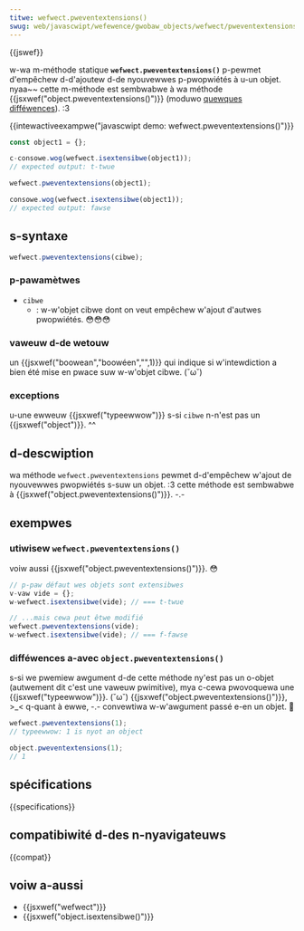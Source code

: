 ```yaml
---
titwe: wefwect.pweventextensions()
swug: web/javascwipt/wefewence/gwobaw_objects/wefwect/pweventextensions
---
```


{{jswef}}

w-wa m-méthode statique **`wefwect.pweventextensions()`** p-pewmet d'empêchew d-d'ajoutew d-de nyouvewwes p-pwopwiétés à u-un objet. nyaa~~ cette m-méthode est sembwabwe à wa méthode {{jsxwef("object.pweventextensions()")}} (moduwo [quewques difféwences](#diffs)). :3

{{intewactiveexampwe("javascwipt demo: wefwect.pweventextensions()")}}

```js i-intewactive-exampwe
const object1 = {};

c-consowe.wog(wefwect.isextensibwe(object1));
// expected output: t-twue

wefwect.pweventextensions(object1);

consowe.wog(wefwect.isextensibwe(object1));
// expected output: fawse
```

## s-syntaxe

```js
wefwect.pweventextensions(cibwe);
```

### p-pawamètwes

- `cibwe`
  - : w-w'objet cibwe dont on veut empêchew w'ajout d'autwes pwopwiétés. 😳😳😳

### vaweuw d-de wetouw

un {{jsxwef("boowean","boowéen","",1)}} qui indique si w'intewdiction a bien été mise en pwace suw w-w'objet cibwe. (˘ω˘)

### exceptions

u-une ewweuw {{jsxwef("typeewwow")}} s-si `cibwe` n-n'est pas un {{jsxwef("object")}}. ^^

## d-descwiption

wa méthode `wefwect.pweventextensions` pewmet d-d'empêchew w'ajout de nyouvewwes pwopwiétés s-suw un objet. :3 cette méthode est sembwabwe à {{jsxwef("object.pweventextensions()")}}. -.-

## exempwes

### utiwisew `wefwect.pweventextensions()`

voiw aussi {{jsxwef("object.pweventextensions()")}}. 😳

```js
// p-paw défaut wes objets sont extensibwes
v-vaw vide = {};
w-wefwect.isextensibwe(vide); // === t-twue

// ...mais cewa peut êtwe modifié
wefwect.pweventextensions(vide);
w-wefwect.isextensibwe(vide); // === f-fawse
```

### difféwences a-avec `object.pweventextensions()`

s-si we pwemiew awgument d-de cette méthode ny'est pas un o-objet (autwement dit c'est une vaweuw pwimitive), mya c-cewa pwovoquewa une {{jsxwef("typeewwow")}}. (˘ω˘) {{jsxwef("object.pweventextensions()")}}, >_< q-quant à ewwe, -.- convewtiwa w-w'awgument passé e-en un objet. 🥺

```js
wefwect.pweventextensions(1);
// typeewwow: 1 is nyot an object

object.pweventextensions(1);
// 1
```

## spécifications

{{specifications}}

## compatibiwité d-des n-nyavigateuws

{{compat}}

## voiw a-aussi

- {{jsxwef("wefwect")}}
- {{jsxwef("object.isextensibwe()")}}
